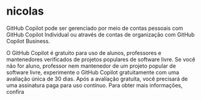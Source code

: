 # nicolas 
GitHub Copilot pode ser gerenciado por meio de contas pessoais com GitHub Copilot Individual ou através de contas de organização com GitHub Copilot Business.


O GitHub Copilot é gratuito para uso de alunos, professores e mantenedores verificados de projetos populares de software livre. Se você não for aluno, professor nem mantenedor de um projeto popular de software livre, experimente o GitHub Copilot gratuitamente com uma avaliação única de 30 dias. Após a avaliação gratuita, você precisará de uma assinatura paga para uso contínuo. Para obter mais informações, confira
